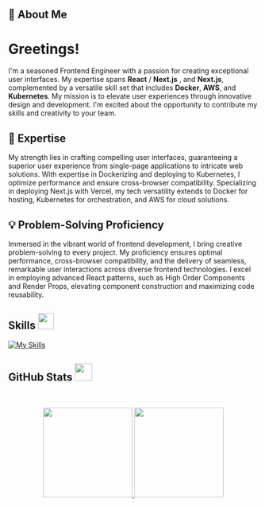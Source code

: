 ## 👋 About Me

# Greetings!

I'm a seasoned Frontend Engineer with a passion for creating exceptional user interfaces. My expertise spans **React** / **Next.js** , and **Next.js**, complemented by a versatile skill set that includes **Docker**, **AWS**, and **Kubernetes**. My mission is to elevate user experiences through innovative design and development. I'm excited about the opportunity to contribute my skills and creativity to your team.

## 🚀 Expertise

My strength lies in crafting compelling user interfaces, guaranteeing a superior user experience from single-page applications to intricate web solutions. With expertise in Dockerizing and deploying to Kubernetes, I optimize performance and ensure cross-browser compatibility. Specializing in deploying Next.js with Vercel, my tech versatility extends to Docker for hosting, Kubernetes for orchestration, and AWS for cloud solutions.

## 💡 Problem-Solving Proficiency

Immersed in the vibrant world of frontend development, I bring creative problem-solving to every project. My proficiency ensures optimal performance, cross-browser compatibility, and the delivery of seamless, remarkable user interactions across diverse frontend technologies. I excel in employing advanced React patterns, such as High Order Components and Render Props, elevating component construction and maximizing code reusability.


<h2> Skills <img src="https://media2.giphy.com/media/QssGEmpkyEOhBCb7e1/giphy.gif?cid=ecf05e47a0n3gi1bfqntqmob8g9aid1oyj2wr3ds3mg700bl&rid=giphy.gif" width=32px></h2>

[![My Skills](https://skillicons.dev/icons?i=react,nextjs,docker,aws,tailwind,express,figma,kubernetes,vercel,netlify,nodejs,linux,github,firebase,supabase,css,bash,bootstrap,js,html,redux,ts,appwrite)](https://skillicons.dev)

<h2> GitHub Stats <img src="https://i.pinimg.com/originals/65/c4/f4/65c4f452571be1261e9c623f7da488ac.gif" width=35px></h2>
<br>

<p align="center">
  <a href="https://github.com/h-wasi">
    <img height="180em" src="https://github-readme-stats.vercel.app/api?username=h-wasi&show_icons=true&theme=algolia&count-private=true" />
    <img height="180em" src="https://github-readme-stats.vercel.app/api/top-langs/?username=h-wasi&theme=algolia&layout=compact&count-private=true&hide=jupyter%20notebook" />
  </a>
</p>
<br>
